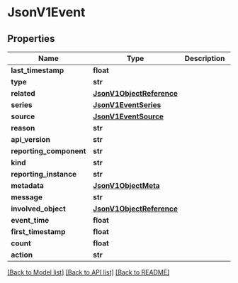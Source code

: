# JsonV1Event


## Properties
Name | Type | Description | Notes
------------ | ------------- | ------------- | -------------
**last_timestamp** | **float** |  | [optional] 
**type** | **str** |  | [optional] 
**related** | [**JsonV1ObjectReference**](JsonV1ObjectReference.md) |  | [optional] 
**series** | [**JsonV1EventSeries**](JsonV1EventSeries.md) |  | [optional] 
**source** | [**JsonV1EventSource**](JsonV1EventSource.md) |  | [optional] 
**reason** | **str** |  | [optional] 
**api_version** | **str** |  | [optional] 
**reporting_component** | **str** |  | [optional] 
**kind** | **str** |  | [optional] 
**reporting_instance** | **str** |  | [optional] 
**metadata** | [**JsonV1ObjectMeta**](JsonV1ObjectMeta.md) |  | [optional] 
**message** | **str** |  | [optional] 
**involved_object** | [**JsonV1ObjectReference**](JsonV1ObjectReference.md) |  | [optional] 
**event_time** | **float** |  | [optional] 
**first_timestamp** | **float** |  | [optional] 
**count** | **float** |  | [optional] 
**action** | **str** |  | [optional] 

[[Back to Model list]](../README.md#documentation-for-models) [[Back to API list]](../README.md#documentation-for-api-endpoints) [[Back to README]](../README.md)


